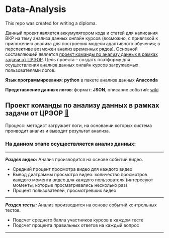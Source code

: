 # Data-Analysis
This repo was created for writing a diploma.

Данный проект является аккумулятором кода и статей для написания ВКР на тему анализа данных онлайн курсов (возможно, с привязкой к приложению анализа для построения модели адаптивного обучения; в перспективе возможен анализ временных рядов).
Основной составляющей является [проект команды по анализу данных в рамках задачи от ЦРЭОР](https://github.com/SpbSUPractiseTeam). Цель проекта – создать платформу для осуществления анализа данных онлайн курсов загружаемых пользователями логов.

**Язык программирования**: **python** в пакете анализа данных **Anaconda**

**Представление данных логов**: формат: **JSON**, описание событий: [wiki](https://github.com/RisaMagpie/Data-Analysis/wiki/%D0%94%D0%BE%D0%BA%D1%83%D0%BC%D0%B5%D0%BD%D1%82%D0%B0%D1%86%D0%B8%D1%8F) 

## Проект команды по анализу данных в рамках задачи от ЦРЭОР [:page_facing_up:](https://github.com/SpbSUPractiseTeam)
Процесс: методист загружает логи, на основании которых система проиводит анализ и выводит результат анализа.

### На данном этапе осуществляется анализ данных:
---
***Раздел видео:***
Анализ производится на основе событий видео.

- Средний процент просмотра видео для каждого видео
- Вывод диаграммы просмотра видео: количество просмотров каждого момента видео для каждого пользователя (интересуют моменты, которые просматривались несколько раз)
- Процент пользователей, просмотревших видео
---
***Раздел тесты:***
Анализ производится на основе событий контрольных тестов.

- Подсчет среднего балла участников курсов в каждом тесте
- Подсчет процента правильных ответов на каждый вопрос
---

